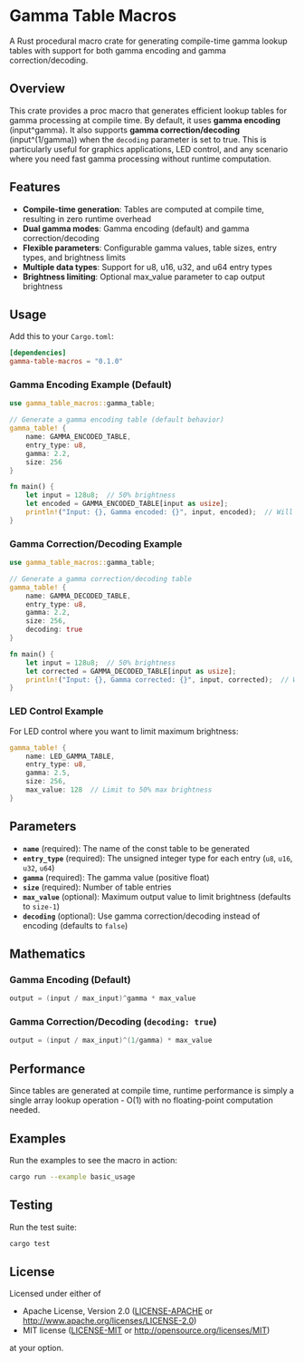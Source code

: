 # Gamma Table Macros

A Rust procedural macro crate for generating compile-time gamma lookup tables with support for both gamma encoding and gamma correction/decoding.

## Overview

This crate provides a proc macro that generates efficient lookup tables for gamma processing at compile time. By default, it uses **gamma encoding** (input^gamma). It also supports **gamma correction/decoding** (input^(1/gamma)) when the `decoding` parameter is set to true. This is particularly useful for graphics applications, LED control, and any scenario where you need fast gamma processing without runtime computation.

## Features

- **Compile-time generation**: Tables are computed at compile time, resulting in zero runtime overhead
- **Dual gamma modes**: Gamma encoding (default) and gamma correction/decoding
- **Flexible parameters**: Configurable gamma values, table sizes, entry types, and brightness limits
- **Multiple data types**: Support for u8, u16, u32, and u64 entry types
- **Brightness limiting**: Optional max_value parameter to cap output brightness

## Usage

Add this to your `Cargo.toml`:

```toml
[dependencies]
gamma-table-macros = "0.1.0"
```

### Gamma Encoding Example (Default)

```rust
use gamma_table_macros::gamma_table;

// Generate a gamma encoding table (default behavior)
gamma_table! {
    name: GAMMA_ENCODED_TABLE,
    entry_type: u8,
    gamma: 2.2,
    size: 256
}

fn main() {
    let input = 128u8;  // 50% brightness
    let encoded = GAMMA_ENCODED_TABLE[input as usize];
    println!("Input: {}, Gamma encoded: {}", input, encoded);  // Will be darker
}
```

### Gamma Correction/Decoding Example

```rust
use gamma_table_macros::gamma_table;

// Generate a gamma correction/decoding table
gamma_table! {
    name: GAMMA_DECODED_TABLE,
    entry_type: u8,
    gamma: 2.2,
    size: 256,
    decoding: true
}

fn main() {
    let input = 128u8;  // 50% brightness
    let corrected = GAMMA_DECODED_TABLE[input as usize];
    println!("Input: {}, Gamma corrected: {}", input, corrected);  // Will be brighter
}
```

### LED Control Example

For LED control where you want to limit maximum brightness:

```rust
gamma_table! {
    name: LED_GAMMA_TABLE,
    entry_type: u8,
    gamma: 2.5,
    size: 256,
    max_value: 128  // Limit to 50% max brightness
}
```

## Parameters

- **`name`** (required): The name of the const table to be generated
- **`entry_type`** (required): The unsigned integer type for each entry (`u8`, `u16`, `u32`, `u64`)
- **`gamma`** (required): The gamma value (positive float)
- **`size`** (required): Number of table entries
- **`max_value`** (optional): Maximum output value to limit brightness (defaults to `size-1`)
- **`decoding`** (optional): Use gamma correction/decoding instead of encoding (defaults to `false`)

## Mathematics

### Gamma Encoding (Default)

```c
output = (input / max_input)^gamma * max_value
```

### Gamma Correction/Decoding (`decoding: true`)

```c
output = (input / max_input)^(1/gamma) * max_value
```

## Performance

Since tables are generated at compile time, runtime performance is simply a single array lookup operation - O(1) with no floating-point computation needed.

## Examples

Run the examples to see the macro in action:

```bash
cargo run --example basic_usage
```

## Testing

Run the test suite:

```bash
cargo test
```

## License

Licensed under either of

- Apache License, Version 2.0 ([LICENSE-APACHE](LICENSE-APACHE) or <http://www.apache.org/licenses/LICENSE-2.0>)
- MIT license ([LICENSE-MIT](LICENSE-MIT) or <http://opensource.org/licenses/MIT>)

at your option.
